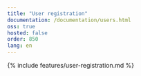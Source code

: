 ```yaml
---
title: "User registration"
documentation: /documentation/users.html
oss: true
hosted: false
order: 850
lang: en
---
```


{% include features/user-registration.md %}
